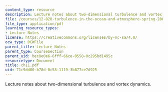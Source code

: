 ```yaml
---
content_type: resource
description: Lecture notes about two-dimensional turbulence and vortex dynamics.
file: /courses/12-820-turbulence-in-the-ocean-and-atmosphere-spring-2006/71c9dd80b78d0c5811193b877ce7d925_ch11.pdf
file_type: application/pdf
learning_resource_types:
- Lecture Notes
license: https://creativecommons.org/licenses/by-nc-sa/4.0/
ocw_type: OCWFile
parent_title: Lecture Notes
parent_type: CourseSection
parent_uid: bec8e0e6-6fff-66ce-0558-0c295bd1495c
resourcetype: Document
title: ch11.pdf
uid: 71c9dd80-b78d-0c58-1119-3b877ce7d925
---
```

Lecture notes about two-dimensional turbulence and vortex dynamics.
